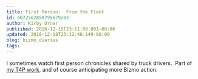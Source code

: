 ```yaml
---
title: First Person:  From the Fleet
id: 4072562850795679202
author: Kirby Urner
published: 2018-12-18T23:11:00.001-08:00
updated: 2018-12-18T23:12:40.149-08:00
blog: bizmo_diaries
tags: 
---
```


I sometimes watch first person chronicles shared by truck drivers.  Part of [my T4P work](http://controlroom.blogspot.com/2018/12/more-t4p.html), and of course anticipating more Bizmo action.